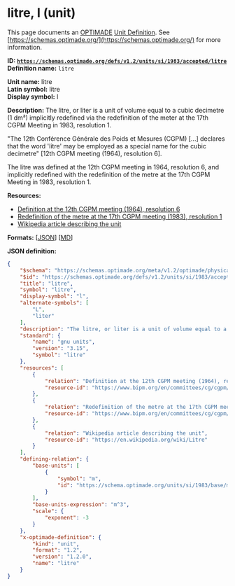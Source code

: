 # litre, l (unit)

This page documents an [OPTIMADE](https://www.optimade.org/) [Unit Definition](https://schemas.optimade.org/#definitions). See [https://schemas.optimade.org/](https://schemas.optimade.org/) for more information.

**ID: [`https://schemas.optimade.org/defs/v1.2/units/si/1983/accepted/litre`](https://schemas.optimade.org/defs/v1.2/units/si/1983/accepted/litre)**  
**Definition name:** `litre`

**Unit name:** litre  
**Latin symbol:** litre  
**Display symbol:** l  
  
**Description:** The litre, or liter is a unit of volume equal to a cubic decimetre (1 dm³) implicitly redefined via the redefinition of the meter at the 17th CGPM Meeting in 1983, resolution 1.

"The 12th Conférence Générale des Poids et Mesures (CGPM) [...] declares that the word 'litre' may be employed as a special name for the cubic decimetre" [12th CGPM meeting (1964), resolution 6].

The litre was defined at the 12th CGPM meeting in 1964, resolution 6, and implicitly redefined with the redefinition of the metre at the 17th CGPM Meeting in 1983, resolution 1.

**Resources:**

- [Definition at the 12th CGPM meeting (1964), resolution 6](https://www.bipm.org/en/committees/cg/cgpm/12-1964/resolution-6)
- [Redefinition of the metre at the 17th CGPM meeting (1983), resolution 1](https://www.bipm.org/en/committees/cg/cgpm/17-1983/resolution-1)
- [Wikipedia article describing the unit](https://en.wikipedia.org/wiki/Litre)


**Formats:** [[JSON](litre.json)] [[MD](litre.md)]

**JSON definition:**

``` json
{
    "$schema": "https://schemas.optimade.org/meta/v1.2/optimade/physical_unit_definition.md",
    "$id": "https://schemas.optimade.org/defs/v1.2/units/si/1983/accepted/litre",
    "title": "litre",
    "symbol": "litre",
    "display-symbol": "l",
    "alternate-symbols": [
        "L",
        "liter"
    ],
    "description": "The litre, or liter is a unit of volume equal to a cubic decimetre (1 dm\u00b3) implicitly redefined via the redefinition of the meter at the 17th CGPM Meeting in 1983, resolution 1.\n\n\"The 12th Conf\u00e9rence G\u00e9n\u00e9rale des Poids et Mesures (CGPM) [...] declares that the word 'litre' may be employed as a special name for the cubic decimetre\" [12th CGPM meeting (1964), resolution 6].\n\nThe litre was defined at the 12th CGPM meeting in 1964, resolution 6, and implicitly redefined with the redefinition of the metre at the 17th CGPM Meeting in 1983, resolution 1.",
    "standard": {
        "name": "gnu units",
        "version": "3.15",
        "symbol": "litre"
    },
    "resources": [
        {
            "relation": "Definition at the 12th CGPM meeting (1964), resolution 6",
            "resource-id": "https://www.bipm.org/en/committees/cg/cgpm/12-1964/resolution-6"
        },
        {
            "relation": "Redefinition of the metre at the 17th CGPM meeting (1983), resolution 1",
            "resource-id": "https://www.bipm.org/en/committees/cg/cgpm/17-1983/resolution-1"
        },
        {
            "relation": "Wikipedia article describing the unit",
            "resource-id": "https://en.wikipedia.org/wiki/Litre"
        }
    ],
    "defining-relation": {
        "base-units": [
            {
                "symbol": "m",
                "id": "https://schema.optimade.org/units/si/1983/base/metre"
            }
        ],
        "base-units-expression": "m^3",
        "scale": {
            "exponent": -3
        }
    },
    "x-optimade-definition": {
        "kind": "unit",
        "format": "1.2",
        "version": "1.2.0",
        "name": "litre"
    }
}
```